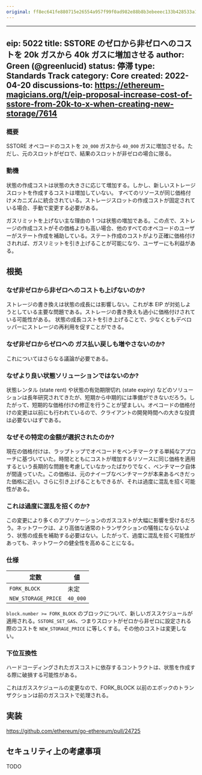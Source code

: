 ```yaml
---
original: ff8ec641fe880715e26554a957f99f0ad982e88b8b3ebeeec133b428533a155f
---
```


---
eip: 5022
title: SSTORE のゼロから非ゼロへのコストを 20k ガスから 40k ガスに増加させる
author: Green (@greenlucid)
status: 停滞
type: Standards Track
category: Core
created: 2022-04-20
discussions-to: https://ethereum-magicians.org/t/eip-proposal-increase-cost-of-sstore-from-20k-to-x-when-creating-new-storage/7614
---

### 概要

SSTORE オペコードのコストを `20_000` ガスから `40_000` ガスに増加させる。ただし、元のスロットがゼロで、結果のスロットが非ゼロの場合に限る。

### 動機

状態の作成コストは状態の大きさに応じて増加する。しかし、新しいストレージスロットを作成するコストは増加していない。
すべてのリソースが同じ価格付けメカニズムに統合されている。ストレージスロットの作成コストが固定されている場合、手動で変更する必要がある。

ガスリミットを上げない主な理由の 1 つは状態の増加である。この点で、ストレージの作成コストがその価格よりも高い場合、他のすべてのオペコードのユーザーがステート作成を補助している。ステート作成のコストがより正確に価格付けされれば、ガスリミットを引き上げることが可能になり、ユーザーにも利益がある。

## 根拠

### なぜ非ゼロから非ゼロへのコストも上げないのか?

ストレージの書き換えは状態の成長には影響しない。これが本 EIP が対処しようとしている主要な問題である。ストレージの書き換えも過小に価格付けされている可能性がある。
状態の成長コストを引き上げることで、少なくともデベロッパーにストレージの再利用を促すことができる。

### なぜ非ゼロからゼロへの ガス払い戻しも増やさないのか?

これについてはさらなる議論が必要である。

### なぜより良い状態ソリューションではないのか?

状態レンタル (state rent) や状態の有効期限切れ (state expiry) などのソリューションは長年研究されてきたが、短期から中期的には準備ができないだろう。したがって、短期的な価格付けの修正を行うことが望ましい。オペコードの価格付けの変更は以前にも行われているので、クライアントの開発時間への大きな投資は必要ないはずである。

### なぜその特定の金額が選択されたのか?

現在の価格付けは、ラップトップでオペコードをベンチマークする単純なアプローチに基づいていた。時間とともにコストが増加するリソースに同じ価格を適用するという長期的な問題を考慮していなかったばかりでなく、ベンチマーク自体が間違っていた。この価格は、元のナイーブなベンチマークが本来あるべきだった価格に近い。さらに引き上げることもできるが、それは過度に混乱を招く可能性がある。

### これは過度に混乱を招くのか?

この変更により多くのアプリケーションのガスコストが大幅に影響を受けるだろう。ネットワークは、より高価な通常のトランザクションの犠牲にならないよう、状態の成長を補助する必要はない。したがって、過度に混乱を招く可能性があっても、ネットワークの健全性を高めることになる。

### 仕様

| 定数 | 値 |
| - | - |
| `FORK_BLOCK` | 未定 |
| `NEW_STORAGE_PRICE` | `40_000` |

`block.number >= FORK_BLOCK` のブロックについて、新しいガススケジュールが適用される。`SSTORE_SET_GAS`、つまりスロットがゼロから非ゼロに設定される際のコストを `NEW_STORAGE_PRICE` に等しくする。その他のコストは変更しない。

### 下位互換性

ハードコーディングされたガスコストに依存するコントラクトは、状態を作成する際に破損する可能性がある。

これはガススケジュールの変更なので、FORK_BLOCK 以前のエポックのトランザクションは前のガスコストで処理される。

## 実装

https://github.com/ethereum/go-ethereum/pull/24725

## セキュリティ上の考慮事項

TODO